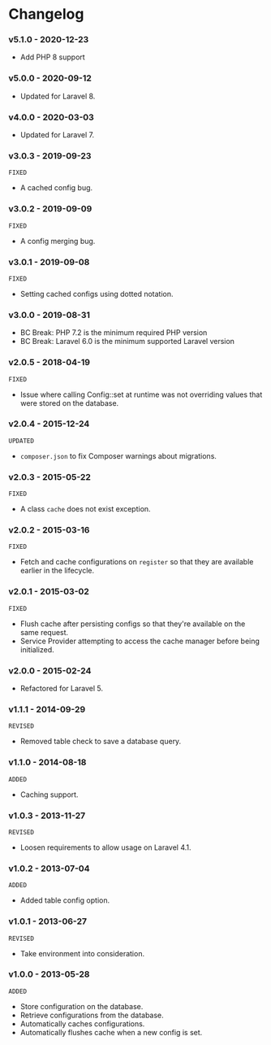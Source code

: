 # Changelog

### v5.1.0 - 2020-12-23

- Add PHP 8 support

### v5.0.0 - 2020-09-12

- Updated for Laravel 8.

### v4.0.0 - 2020-03-03

- Updated for Laravel 7.

### v3.0.3 - 2019-09-23

`FIXED`

- A cached config bug.

### v3.0.2 - 2019-09-09

`FIXED`

- A config merging bug.

### v3.0.1 - 2019-09-08

`FIXED`

- Setting cached configs using dotted notation.

### v3.0.0 - 2019-08-31

- BC Break: PHP 7.2 is the minimum required PHP version
- BC Break: Laravel 6.0 is the minimum supported Laravel version

### v2.0.5 - 2018-04-19

`FIXED`

- Issue where calling Config::set at runtime was not overriding values that were stored on the database.

### v2.0.4 - 2015-12-24

`UPDATED`

- `composer.json` to fix Composer warnings about migrations.

### v2.0.3 - 2015-05-22

`FIXED`

- A class `cache` does not exist exception.

### v2.0.2 - 2015-03-16

`FIXED`

- Fetch and cache configurations on `register` so that they are available earlier in the lifecycle.

### v2.0.1 - 2015-03-02

`FIXED`

- Flush cache after persisting configs so that they're available on the same request.
- Service Provider attempting to access the cache manager before being initialized.

### v2.0.0 - 2015-02-24

- Refactored for Laravel 5.

### v1.1.1 - 2014-09-29

`REVISED`

- Removed table check to save a database query.

### v1.1.0 - 2014-08-18

`ADDED`

- Caching support.

### v1.0.3 - 2013-11-27

`REVISED`

- Loosen requirements to allow usage on Laravel 4.1.

### v1.0.2 - 2013-07-04

`ADDED`

- Added table config option.

### v1.0.1 - 2013-06-27

`REVISED`

- Take environment into consideration.

### v1.0.0 - 2013-05-28

`ADDED`

- Store configuration on the database.
- Retrieve configurations from the database.
- Automatically caches configurations.
- Automatically flushes cache when a new config is set.
